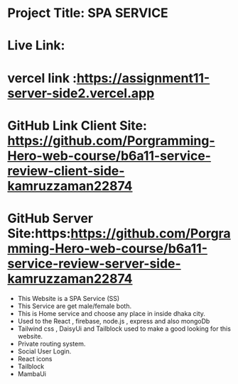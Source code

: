 <!-- Short reviews for SPA Service-->
# Project Title: SPA SERVICE


# Live Link: 
# vercel link :https://assignment11-server-side2.vercel.app


# GitHub Link Client Site: https://github.com/Porgramming-Hero-web-course/b6a11-service-review-client-side-kamruzzaman22874


# GitHub Server Site:https:https://github.com/Porgramming-Hero-web-course/b6a11-service-review-server-side-kamruzzaman22874


* This Website is a SPA Service (SS)
* This Service are get male/female both.
* This is Home service and choose any place in inside dhaka city.
* Used to the React , firebase, node.js , express and also mongoDb
* Tailwind css , DaisyUi and Tailblock used to make a good looking for this website.
* Private routing system.
* Social User Login.
* React icons
* Tailblock
* MambaUi

